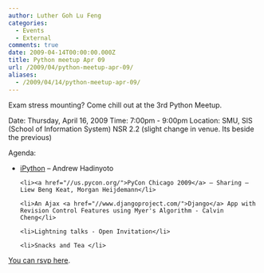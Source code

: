 ```yaml
---
author: Luther Goh Lu Feng
categories:
  - Events
  - External
comments: true
date: 2009-04-14T00:00:00.000Z
title: Python meetup Apr 09
url: /2009/04/python-meetup-apr-09/
aliases:
  - /2009/04/14/python-meetup-apr-09/
---
```


Exam stress mounting? Come chill out at the 3rd Python Meetup.

Date: Thursday, April 16, 2009
Time: 7:00pm - 9:00pm
Location: SMU, SIS (School of Information System) NSR 2.2 (slight change in venue. Its beside the previous)

Agenda:

<ul>
	<li><a href="//ipython.scipy.org/moin/">iPython</a> – Andrew Hadinyoto</li>

	<li><a href="//us.pycon.org/">PyCon Chicago 2009</a> – Sharing – Liew Beng Keat, Morgan Heijdemann</li>

	<li>An Ajax <a href="//www.djangoproject.com/">Django</a> App with Revision Control Features using Myer's Algorithm - Calvin Cheng</li>

	<li>Lightning talks - Open Invitation</li>

	<li>Snacks and Tea </li>

</ul>
<a href="//www.facebook.com/board.php?uid=18063885304#/event.php?eid=71969819960&ref=ts">
You can rsvp here</a>.

